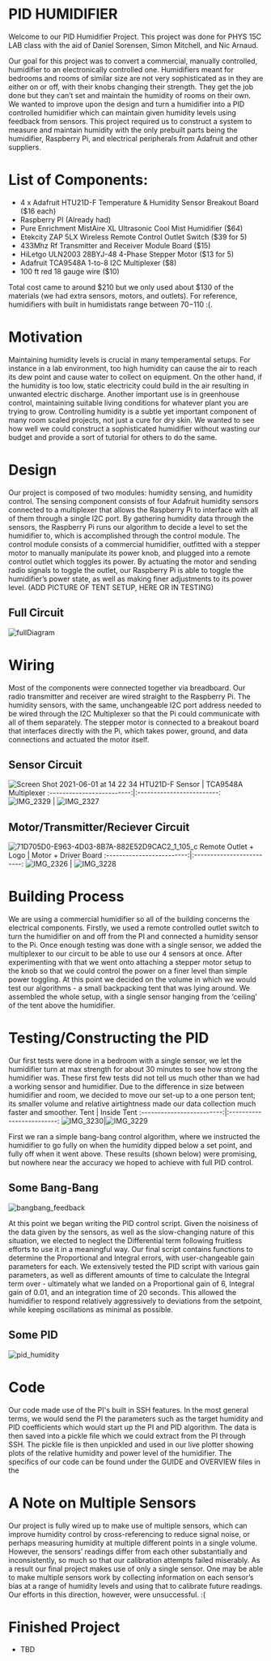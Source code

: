 # PID HUMIDIFIER
Welcome to our PID Humidifier Project. This project was done for PHYS 15C LAB class with the aid of Daniel Sorensen, Simon Mitchell, and Nic Arnaud.

Our goal for this project was to convert a commercial, manually controlled, humidifier to an electronically controlled one. Humidifiers meant for bedrooms and rooms of similar size are not very sophisticated as in they are either on or off, with their knobs changing their strength. They get the job done but they can’t set and maintain the humidity of rooms on their own. We wanted to improve upon the design and turn a humidifier into a PID controlled humidifier which can maintain given humidity levels using feedback from sensors. This project required us to construct a system to measure and maintain humidity with the only prebuilt parts being the humidifier, Raspberry Pi, and electrical peripherals from Adafruit and other suppliers.

# List of Components:
* 4 x Adafruit HTU21D-F Temperature & Humidity Sensor Breakout Board ($16 each)
* Raspberry PI (Already had)
* Pure Enrichment MistAire XL Ultrasonic Cool Mist Humidifier ($64)
* Etekcity ZAP 5LX Wireless Remote Control Outlet Switch ($39 for 5)
* 433Mhz Rf Transmitter and Receiver Module Board ($15)
* HiLetgo ULN2003 28BYJ-48 4-Phase Stepper Motor ($13 for 5)
* Adafruit TCA9548A 1-to-8 I2C Multiplexer ($8)
* 100 ft red 18 gauge wire ($10)

Total cost came to around $210 but we only used about $130 of the materials (we had extra sensors, motors, and outlets). For reference, humidifiers with built in humidistats range between $70-$110 :(.

# Motivation
Maintaining humidity levels is crucial in many temperamental setups. For instance in a lab environment, too high humidity can cause the air to reach its dew point and cause water to collect on equipment. On the other hand, if the humidity is too low, static electricity could build in the air resulting in unwanted electric discharge. Another important use is in greenhouse control, maintaining suitable living conditions for whatever plant you are trying to grow. Controlling humidity is a subtle yet important component of many room scaled projects, not just a cure for dry skin. We wanted to see how well we could construct a sophisticated humidifier without wasting our budget and provide a sort of tutorial for others to do the same.
# Design
Our project is composed of two modules: humidity sensing, and humidity control. The sensing component consists of four Adafruit humidity sensors connected to a multiplexer that allows the Raspberry Pi to interface with all of them through a single I2C port. By gathering humidity data through the sensors, the Raspberry Pi runs our algorithm to decide a level to set the humidifier to, which is accomplished through the control module. The control module consists of a commercial humidifier, outfitted with a stepper motor to manually manipulate its power knob, and plugged into a remote control outlet which toggles its power. By actuating the motor and sending radio signals to toggle the outlet, our Raspberry Pi is able to toggle the humidifier’s power state, as well as making finer adjustments to its power level. (ADD PICTURE OF TENT SETUP, HERE OR IN TESTING)
## Full Circuit 
![fullDiagram](https://user-images.githubusercontent.com/54754917/120396783-006ac600-c2ec-11eb-94d8-b10ef70cf266.jpeg)
# Wiring
Most of the components were connected together via breadboard. Our radio transmitter and receiver are wired straight to the Raspberry Pi. The humidity sensors, with the same, unchangeable I2C port address needed to be wired through the I2C Multiplexer so that the Pi could communicate with all of them separately. The stepper motor is connected to a breakout board that interfaces directly with the Pi, which takes power, ground, and data connections and actuated the motor itself. 

## Sensor Circuit
![Screen Shot 2021-06-01 at 14 22 34](https://user-images.githubusercontent.com/54754917/120393211-68b6a900-c2e6-11eb-885a-6968c94bdb74.jpeg)
 HTU21D-F Sensor |  TCA9548A Multiplexer
:-------------------------:|:-------------------------:
![IMG_2329](https://user-images.githubusercontent.com/54754917/120395690-43c43500-c2ea-11eb-85f1-8dcfb18fe851.jpeg)  |  ![IMG_2327](https://user-images.githubusercontent.com/54754917/120395844-86860d00-c2ea-11eb-8b9f-ee08fb5c4edd.jpeg)
## Motor/Transmitter/Reciever Circuit
![71D705D0-E963-4D03-8B7A-882E52D9CAC2_1_105_c](https://user-images.githubusercontent.com/54754917/120394406-3908a080-c2e8-11eb-9981-4eaf4ddb1052.jpeg)
 Remote Outlet + Logo |  Motor + Driver Board
:-------------------------:|:-------------------------:
![IMG_2326](https://user-images.githubusercontent.com/54754917/120397570-64da5500-c2ed-11eb-9bb7-e210932ef5d7.jpeg) | ![IMG_3228](https://user-images.githubusercontent.com/54754917/120397623-7ae81580-c2ed-11eb-990d-f91b16e885d0.jpeg)


# Building Process
 We are using a commercial humidifier so all of the building concerns the electrical components. Firstly, we used a remote controlled outlet switch to turn the humidifier on and off from the PI and connected a humidity sensor to the Pi. Once enough testing was done with a single sensor, we added the multiplexer to our circuit to be able to use our 4 sensors at once. After experimenting with that we went onto attaching a stepper motor setup to the knob so that we could control the power on a finer level than simple power toggling. At this point we decided on the volume in which we would test our algorithms - a small backpacking tent that was lying around. We assembled the whole setup, with a single sensor hanging from the ‘ceiling’ of the tent above the humidifier.
# Testing/Constructing the PID
 Our first tests were done in a bedroom with a single sensor, we let the humidifier turn at max strength for about 30 minutes to see how strong the humidifier was. These first few tests did not tell us much other than we had a working sensor and humidifier. Due to the difference in size between humidifier and room, we decided to move our set-up to a one person tent; its smaller volume and relative airtightness made our data collection much faster and smoother.
   Tent |  Inside Tent
:-------------------------:|:-------------------------:
![IMG_3230](https://user-images.githubusercontent.com/54754917/120402717-a4a63a00-c2f7-11eb-9a0e-9ff0f94205a5.jpeg)|![IMG_3229](https://user-images.githubusercontent.com/54754917/120402761-b7207380-c2f7-11eb-994f-43a130b950aa.jpeg)

First we ran a simple bang-bang control algorithm, where we instructed the humidifier to go fully on when the humidity dipped below a set point, and fully off when it went above. These results (shown below) were promising, but nowhere near the accuracy we hoped to achieve with full PID control.
## Some Bang-Bang
![bangbang_feedback](https://user-images.githubusercontent.com/54754917/120405885-7aa44600-c2fe-11eb-95f9-98f74337d00c.jpeg)

At this point we began writing the PID control script. Given the noisiness of the data given by the sensors, as well as the slow-changing nature of this situation, we elected to neglect the Differential term following fruitless efforts to use it in a meaningful way. Our final script contains functions to determine the Proportional and Integral errors, with user-changeable gain parameters for each. 
We extensively tested the PID script with various gain parameters, as well as different amounts of time to calculate the Integral term over - ultimately what we landed on a Proportional gain of 6, Integral gain of 0.01, and an integration time of 20 seconds. This allowed the humidifier to respond relatively aggressively to deviations from the setpoint, while keeping oscillations as minimal as possible.
## Some PID
![pid_humidity](https://user-images.githubusercontent.com/54754917/120405938-9576ba80-c2fe-11eb-999e-67f08aab3d34.jpeg)

# Code
Our code made use of the PI's built in SSH features. In the most general terms, we would send the PI the parameters such as the target humidity and PID coefficients which would start up the PI and PID algorithm. The data is then saved into a pickle file which we could extract from the PI through SSH. The pickle file is then unpickled and used in our live plotter showing plots of the relative humidity and power level of the humidifier. The specifics of our code can be found under the GUIDE and OVERVIEW files in the 
# A Note on Multiple Sensors
Our project is fully wired up to make use of multiple sensors, which can improve humidity control by cross-referencing to reduce signal noise, or perhaps measuring humidity at multiple different points in a single volume. However, the sensors’ readings differ from each other substantially and inconsistently, so much so that our calibration attempts failed miserably. As a result our final project makes use of only a single sensor. One may be able to make multiple sensors work by collecting information on each sensor’s bias at a range of humidity levels and using that to calibrate future readings. Our efforts in this direction, however, were unsuccessful. :(
# Finished Project
* TBD

